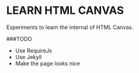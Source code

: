 # LEARN HTML CANVAS

Experiments to learn the internal of HTML Canvas.

###TODO

+ Use RequireJs
+ Use Jekyll
+ Make the page looks nice